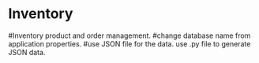 # Inventory
#Inventory product and order management. 
#change database name from application properties.
#use JSON file for the data.
use .py file to generate JSON data.
